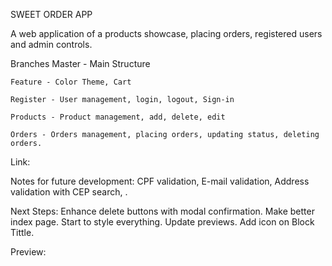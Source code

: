 SWEET ORDER APP

A web application of a products showcase, placing orders, registered users and admin controls.

Branches
    Master - Main Structure
    
    Feature - Color Theme, Cart

    Register - User management, login, logout, Sign-in

    Products - Product management, add, delete, edit

    Orders - Orders management, placing orders, updating status, deleting orders.


Link:

Notes for future development: CPF validation, E-mail validation, Address validation with CEP search, .


Next Steps: Enhance delete buttons with modal confirmation. Make better index page. Start to style everything. Update previews. Add icon on Block Tittle.


Preview:

